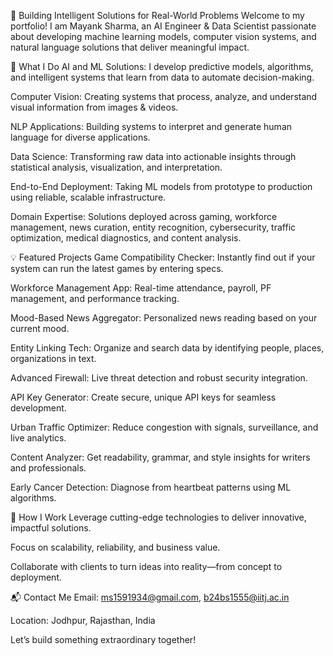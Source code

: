 🧠 Building Intelligent Solutions for Real-World Problems
Welcome to my portfolio!
I am Mayank Sharma, an AI Engineer & Data Scientist passionate about developing machine learning models, computer vision systems, and natural language solutions that deliver meaningful impact.

🚀 What I Do
AI and ML Solutions: I develop predictive models, algorithms, and intelligent systems that learn from data to automate decision-making.

Computer Vision: Creating systems that process, analyze, and understand visual information from images & videos.

NLP Applications: Building systems to interpret and generate human language for diverse applications.

Data Science: Transforming raw data into actionable insights through statistical analysis, visualization, and interpretation.

End-to-End Deployment: Taking ML models from prototype to production using reliable, scalable infrastructure.

Domain Expertise: Solutions deployed across gaming, workforce management, news curation, entity recognition, cybersecurity, traffic optimization, medical diagnostics, and content analysis.

💡 Featured Projects
Game Compatibility Checker: Instantly find out if your system can run the latest games by entering specs.

Workforce Management App: Real-time attendance, payroll, PF management, and performance tracking.

Mood-Based News Aggregator: Personalized news reading based on your current mood.

Entity Linking Tech: Organize and search data by identifying people, places, organizations in text.

Advanced Firewall: Live threat detection and robust security integration.

API Key Generator: Create secure, unique API keys for seamless development.

Urban Traffic Optimizer: Reduce congestion with signals, surveillance, and live analytics.

Content Analyzer: Get readability, grammar, and style insights for writers and professionals.

Early Cancer Detection: Diagnose from heartbeat patterns using ML algorithms.

📝 How I Work
Leverage cutting-edge technologies to deliver innovative, impactful solutions.

Focus on scalability, reliability, and business value.

Collaborate with clients to turn ideas into reality—from concept to deployment.

📬 Contact Me
Email: ms1591934@gmail.com, b24bs1555@iitj.ac.in

Location: Jodhpur, Rajasthan, India

Let’s build something extraordinary together!
